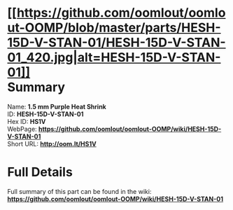 
[[https://github.com/oomlout/oomlout-OOMP/blob/master/parts/HESH-15D-V-STAN-01/HESH-15D-V-STAN-01_420.jpg|alt=HESH-15D-V-STAN-01]]     
Summary
=================
  
Name: __1.5 mm Purple Heat Shrink__    
ID: __HESH-15D-V-STAN-01__   
Hex ID: __HS1V__   
WebPage: __https://github.com/oomlout/oomlout-OOMP/wiki/HESH-15D-V-STAN-01__   
Short URL: __http://oom.lt/HS1V__   

Full Details
==========================
Full summary of this part can be found in the wiki:   
__https://github.com/oomlout/oomlout-OOMP/wiki/HESH-15D-V-STAN-01__    

